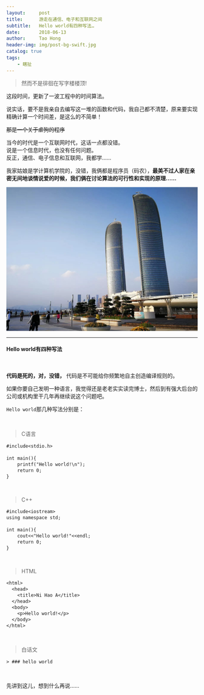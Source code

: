 ```yaml
---
layout:     post
title:      游走在通信、电子和互联网之间
subtitle:   Hello world有四种写法…
date:       2018-06-13
author:     Tao Hong
header-img: img/post-bg-swift.jpg
catalog: true
tags:
    - 瞎扯
---
```


> 然而不是徘徊在写字楼楼顶!

这段时间，更新了一波工程中的时间算法。

说实话，要不是我亲自去编写这一堆的函数和代码，我自己都不清楚，原来要实现精确计算一个时间差，是这么的不简单！

<del>那是一个关于虐狗的程序<del>

当今的时代是一个互联网时代，这话一点都没错。  
说是一个信息时代，也没有任何问题。  
反正，通信、电子信息和互联网，我都学……

我家姑娘是学计算机学院的，没错，我俩都是程序员（码农），**最美不过人家在亲密无间地谈情说爱的时候，我们俩在讨论算法的可行性和实现的原理……**

![shimao](img/amoy/hxsm.jpg)

---

#### Hello world有四种写法

<br>

**代码是死的，对，没错，** 代码是不可能给你频繁地自主创造编译规则的。

如果你要自己发明一种语言，我觉得还是老老实实读完博士，然后到有强大后台的公司或机构里干几年再继续说这个问题吧。

`Hello world`那几种写法分别是：

<br>

> C语言

```
#include<stdio.h>

int main(){
    printf("Hello world!\n");
    return 0;
}
```
<br>

> C++

```
#include<iostream>
using namespace std;

int main(){
    cout<<"Hello world!"<<endl;
    return 0;
}
```
<br>

> HTML

```
<html>
  <head>
    <title>Ni Hao A</title>
  </head>
  <body>
    <p>Hello world!</p>
  </body>
</html>
```
<br>

> 白话文

```
> ### hello world
```

<br>

先讲到这儿，想到什么再说……
